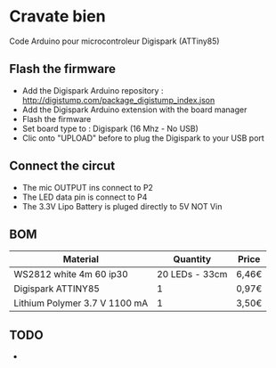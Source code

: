 # Cravate bien
Code Arduino pour microcontroleur Digispark (ATTiny85)

## Flash the firmware
- Add the Digispark Arduino repository : http://digistump.com/package_digistump_index.json
- Add the Digispark Arduino extension with the board manager
- Flash the firmware
 - Set board type to : Digispark (16 Mhz - No USB)
 - Clic onto "UPLOAD" before to plug the Digispark to your USB port
 
## Connect the circut
- The mic OUTPUT ins connect to P2
- The LED data pin is connect to P4
- The 3.3V Lipo Battery is pluged directly to 5V NOT Vin

## BOM
| Material                       |  Quantity        |  Price  |
|--------------------------------|------------------|---------|
| WS2812 white 4m 60 ip30        |   20 LEDs - 33cm | 6,46€   |
| Digispark ATTINY85             |       1          | 0,97€   |
| Lithium Polymer 3.7 V 1100 mA  |       1          | 3,50€   |

## TODO
- 
